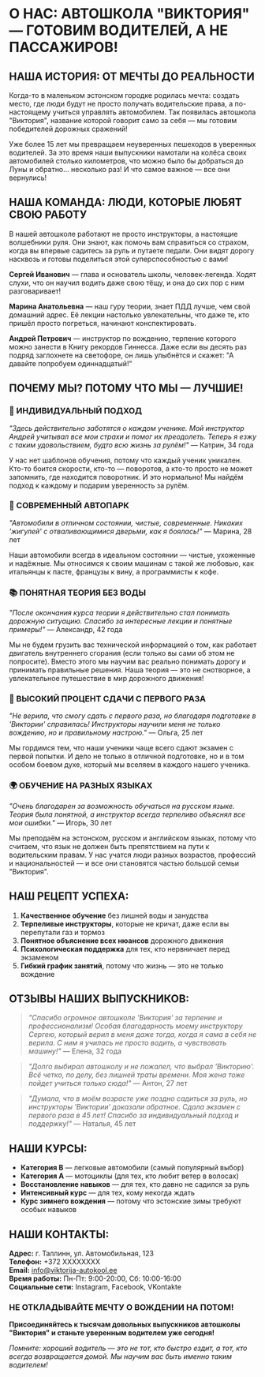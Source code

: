 # О НАС: АВТОШКОЛА "ВИКТОРИЯ" — ГОТОВИМ ВОДИТЕЛЕЙ, А НЕ ПАССАЖИРОВ!

## НАША ИСТОРИЯ: ОТ МЕЧТЫ ДО РЕАЛЬНОСТИ

Когда-то в маленьком эстонском городке родилась мечта: создать место, где люди будут не просто получать водительские права, а по-настоящему учиться управлять автомобилем. Так появилась автошкола "Виктория", название которой говорит само за себя — мы готовим победителей дорожных сражений!

Уже более 15 лет мы превращаем неуверенных пешеходов в уверенных водителей. За это время наши выпускники намотали на колёса своих автомобилей столько километров, что можно было бы добраться до Луны и обратно... несколько раз! И что самое важное — все они вернулись!

## НАША КОМАНДА: ЛЮДИ, КОТОРЫЕ ЛЮБЯТ СВОЮ РАБОТУ

В нашей автошколе работают не просто инструкторы, а настоящие волшебники руля. Они знают, как помочь вам справиться со страхом, когда вы впервые садитесь за руль и путаете педали. Они видят дорогу насквозь и готовы поделиться этой суперспособностью с вами!

**Сергей Иванович** — глава и основатель школы, человек-легенда. Ходят слухи, что он научил водить даже свою тёщу, и она до сих пор с ним разговаривает!

**Марина Анатольевна** — наш гуру теории, знает ПДД лучше, чем свой домашний адрес. Её лекции настолько увлекательны, что даже те, кто пришёл просто погреться, начинают конспектировать.

**Андрей Петрович** — инструктор по вождению, терпение которого можно занести в Книгу рекордов Гиннесса. Даже если вы десять раз подряд заглохнете на светофоре, он лишь улыбнётся и скажет: "А давайте попробуем одиннадцатый!"

## ПОЧЕМУ МЫ? ПОТОМУ ЧТО МЫ — ЛУЧШИЕ!

### 🚗 ИНДИВИДУАЛЬНЫЙ ПОДХОД

_"Здесь действительно заботятся о каждом ученике. Мой инструктор Андрей учитывал все мои страхи и помог их преодолеть. Теперь я езжу с таким удовольствием, будто всю жизнь за рулём!"_ — Катрин, 34 года

У нас нет шаблонов обучения, потому что каждый ученик уникален. Кто-то боится скорости, кто-то — поворотов, а кто-то просто не может запомнить, где находится поворотник. И это нормально! Мы найдём подход к каждому и подарим уверенность за рулём.

### 🚦 СОВРЕМЕННЫЙ АВТОПАРК

_"Автомобили в отличном состоянии, чистые, современные. Никаких 'жигулей' с отваливающимися дверьми, как я боялась!"_ — Марина, 28 лет

Наши автомобили всегда в идеальном состоянии — чистые, ухоженные и надёжные. Мы относимся к своим машинам с такой же любовью, как итальянцы к пасте, французы к вину, а программисты к кофе.

### 📚 ПОНЯТНАЯ ТЕОРИЯ БЕЗ ВОДЫ

_"После окончания курса теории я действительно стал понимать дорожную ситуацию. Спасибо за интересные лекции и понятные примеры!"_ — Александр, 42 года

Мы не будем грузить вас технической информацией о том, как работает двигатель внутреннего сгорания (если только вы сами об этом не попросите). Вместо этого мы научим вас реально понимать дорогу и принимать правильные решения. Наша теория — это не снотворное, а увлекательное путешествие в мир дорожного движения!

### 💪 ВЫСОКИЙ ПРОЦЕНТ СДАЧИ С ПЕРВОГО РАЗА

_"Не верила, что смогу сдать с первого раза, но благодаря подготовке в 'Виктории' справилась! Инструкторы научили меня не только вождению, но и правильному настрою."_ — Ольга, 25 лет

Мы гордимся тем, что наши ученики чаще всего сдают экзамен с первой попытки. И дело не только в отличной подготовке, но и в том особом боевом духе, который мы вселяем в каждого нашего ученика.

### 🌍 ОБУЧЕНИЕ НА РАЗНЫХ ЯЗЫКАХ

_"Очень благодарен за возможность обучаться на русском языке. Теория была понятной, а инструктор всегда терпеливо объяснял все мои ошибки."_ — Игорь, 30 лет

Мы преподаём на эстонском, русском и английском языках, потому что считаем, что язык не должен быть препятствием на пути к водительским правам. У нас учатся люди разных возрастов, профессий и национальностей — и все они становятся частью большой семьи "Виктория".

## НАШ РЕЦЕПТ УСПЕХА:

1. **Качественное обучение** без лишней воды и занудства
2. **Терпеливые инструкторы**, которые не кричат, даже если вы перепутали газ и тормоз
3. **Понятное объяснение всех нюансов** дорожного движения
4. **Психологическая поддержка** для тех, кто нервничает перед экзаменом
5. **Гибкий график занятий**, потому что жизнь — это не только вождение

## ОТЗЫВЫ НАШИХ ВЫПУСКНИКОВ:

> _"Спасибо огромное автошколе 'Виктория' за терпение и профессионализм! Особая благодарность моему инструктору Сергею, который верил в меня даже тогда, когда я сама в себя не верила. С ним я училась не просто водить, а чувствовать машину!"_ — Елена, 32 года

> _"Долго выбирал автошколу и не пожалел, что выбрал 'Викторию'. Всё четко, по делу, без лишней траты времени. Моя жена тоже пойдет учиться только сюда!"_ — Антон, 27 лет

> _"Думала, что в моём возрасте уже поздно садиться за руль, но инструкторы 'Виктории' доказали обратное. Сдала экзамен с первого раза в 45 лет! Спасибо за индивидуальный подход и поддержку!"_ — Наталья, 45 лет

## НАШИ КУРСЫ:

- **Категория B** — легковые автомобили (самый популярный выбор)
- **Категория A** — мотоциклы (для тех, кто любит ветер в волосах)
- **Восстановление навыков** — для тех, кто давно не садился за руль
- **Интенсивный курс** — для тех, кому некогда ждать
- **Курс зимнего вождения** — потому что эстонские зимы требуют особых навыков

## НАШИ КОНТАКТЫ:

**Адрес:** г. Таллинн, ул. Автомобильная, 123  
**Телефон:** +372 XXXXXXXX  
**Email:** [info@viktorija-autokool.ee](mailto:info@viktorija-autokool.ee)  
**Время работы:** Пн-Пт: 9:00-20:00, Сб: 10:00-16:00  
**Социальные сети:** Instagram, Facebook, VKontakte

### НЕ ОТКЛАДЫВАЙТЕ МЕЧТУ О ВОЖДЕНИИ НА ПОТОМ!

**Присоединяйтесь к тысячам довольных выпускников автошколы "Виктория" и станьте уверенным водителем уже сегодня!**

_Помните: хороший водитель — это не тот, кто быстро ездит, а тот, кто всегда возвращается домой. Мы научим вас быть именно таким водителем!_